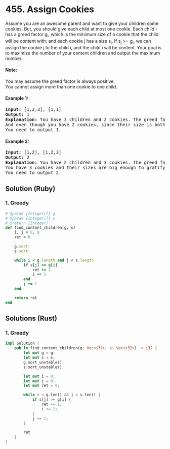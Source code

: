# 455. Assign Cookies
Assume you are an awesome parent and want to give your children some cookies. But, you should give each child at most one cookie. Each child i has a greed factor g<sub>i</sub>, which is the minimum size of a cookie that the child will be content with; and each cookie j has a size s<sub>j</sub>. If s<sub>j</sub> >= g<sub>i</sub>, we can assign the cookie j to the child i, and the child i will be content. Your goal is to maximize the number of your content children and output the maximum number.

#### Note:
You may assume the greed factor is always positive.<br>
You cannot assign more than one cookie to one child.

#### Example 1:
<pre>
<strong>Input:</strong> [1,2,3], [1,1]
<strong>Output:</strong> 1
<strong>Explanation:</strong> You have 3 children and 2 cookies. The greed factors of 3 children are 1, 2, 3. 
And even though you have 2 cookies, since their size is both 1, you could only make the child whose greed factor is 1 content.
You need to output 1.
</pre>

#### Example 2:
<pre>
<strong>Input:</strong> [1,2], [1,2,3]
<strong>Output:</strong> 2
<strong>Explanation:</strong> You have 2 children and 3 cookies. The greed factors of 2 children are 1, 2. 
You have 3 cookies and their sizes are big enough to gratify all of the children, 
You need to output 2.
</pre>

## Solution (Ruby)

### 1. Greedy
```Ruby
# @param {Integer[]} g
# @param {Integer[]} s
# @return {Integer}
def find_content_children(g, s)
    i, j = 0, 0
    ret = 0

    g.sort!
    s.sort!

    while i < g.length and j < s.length
        if s[j] >= g[i]
            ret += 1
            i += 1
        end
        j += 1
    end

    return ret
end
```

## Solutions (Rust)

### 1. Greedy
```Rust
impl Solution {
    pub fn find_content_children(g: Vec<i32>, s: Vec<i32>) -> i32 {
        let mut g = g;
        let mut s = s;
        g.sort_unstable();
        s.sort_unstable();

        let mut i = 0;
        let mut j = 0;
        let mut ret = 0;

        while i < g.len() && j < s.len() {
            if s[j] >= g[i] {
                ret += 1;
                i += 1;
            }
            j += 1;
        }

        ret
    }
}
```
